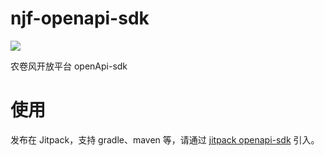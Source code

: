 # njf-openapi-sdk
[![](https://jitpack.io/v/njf-dev/njf-openapi-sdk.svg)](https://jitpack.io/#njf-dev/njf-openapi-sdk)

农卷风开放平台 openApi-sdk

# 使用
发布在 Jitpack，支持 gradle、maven 等，请通过 [jitpack openapi-sdk](https://jitpack.io/#njf-dev/njf-openapi-sdk) 引入。
